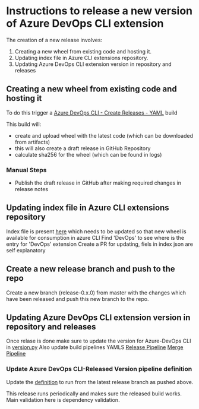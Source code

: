 # Instructions to release a new version of Azure DevOps CLI extension

The creation of a new release involves:

1. Creating a new wheel from existing code and hosting it.
1. Updating index file in Azure CLI extensions repository.
1. Updating Azure DevOps CLI extension version in repository and releases

## Creating a new wheel from existing code and hosting it

To do this trigger a [Azure DevOps CLI - Create Releases - YAML](https://dev.azure.com/ms/azure-devops-cli-extension/_build?definitionId=38) build

This build will:

* create and upload wheel with the latest code (which can be downloaded from artifacts)
* this will also create a draft release in GitHub Repository
* calculate sha256 for the wheel (which can be found in logs)

### Manual Steps

* Publish the draft release in GitHub after making required changes in release notes

## Updating index file in Azure CLI extensions repository

Index file is present [here](https://github.com/Azure/azure-cli-extensions/blob/master/src/index.json) which needs to be updated so that new wheel is available for consumption in azure CLI
Find 'DevOps' to see where is the entry for 'DevOps' extension
Create a PR for updating, fiels in index json are self explanatory

## Create a new release branch and push to the repo 
Create a new branch (release-0.x.0) from  master with the changes which have been released and push this new branch to the repo.

## Updating Azure DevOps CLI extension version in repository and releases

Once relase is done make sure to update the version for Azure-DevOps CLI in [version.py](https://github.com/Microsoft/azure-devops-cli-extension/blob/master/azure-devops/azext_devops/version.py)
Also update build pipelines YAMLS
[Release Pipeline](./../.azure-pipelines/azure-pipelines-create-release.yml)
[Merge Pipeline](./../.azure-pipelines/azure-pipelines-merge.yml)

### Update Azure DevOps CLI-Released Version pipeline definition

Update the [definition](https://dev.azure.com/ms/azure-devops-cli-extension/_build?definitionId=36&_a=summary) to run from the latest release branch as pushed above.

This release runs periodically and makes sure the released build works. Main validation here is dependency validation.
